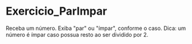 # Exercicio_ParImpar
Receba um número. Exiba "par" ou "ímpar", conforme o caso.  Dica: um número é ímpar caso possua resto ao ser dividido por 2.
